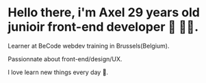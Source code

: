 # Hello there, i'm Axel 29 years old junioir front-end developer 👋 👨‍💻.

Learner at BeCode webdev training in Brussels(Belgium).

Passionnate about front-end/design/UX.

I love learn new things every day 🤘.

